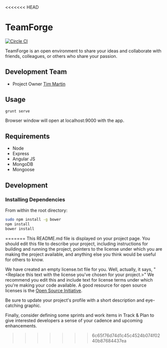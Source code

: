 <<<<<<< HEAD
# TeamForge
[![Circle CI](https://circleci.com/gh/tmartin1/teamforge/tree/master.svg?style=svg)](https://circleci.com/gh/tmartin1/teamforge/tree/master)

TeamForge is an open environment to share your ideas and collaborate with friends, colleagues, or others who share your passion.


## Development Team

* Project Owner [Tim Martin](https://github.com/tmartin1)

## Usage

```sh
grunt serve
```

Browser window will open at localhost:9000 with the app.


## Requirements

- Node
- Express
- Angular JS
- MongoDB
- Mongoose

## Development

### Installing Dependencies

From within the root directory:

```sh
sudo npm install -g bower
npm install
bower install
```
=======
This README.md file is displayed on your project page. You should edit this 
file to describe your project, including instructions for building and 
running the project, pointers to the license under which you are making the 
project available, and anything else you think would be useful for others to
know.

We have created an empty license.txt file for you. Well, actually, it says,
"<Replace this text with the license you've chosen for your project.>" We 
recommend you edit this and include text for license terms under which you're
making your code available. A good resource for open source licenses is the 
[Open Source Initiative](http://opensource.org/).

Be sure to update your project's profile with a short description and 
eye-catching graphic.

Finally, consider defining some sprints and work items in Track & Plan to give 
interested developers a sense of your cadence and upcoming enhancements.
>>>>>>> 6c65f76d74d1c45c4524b074f0240b87684437ea
